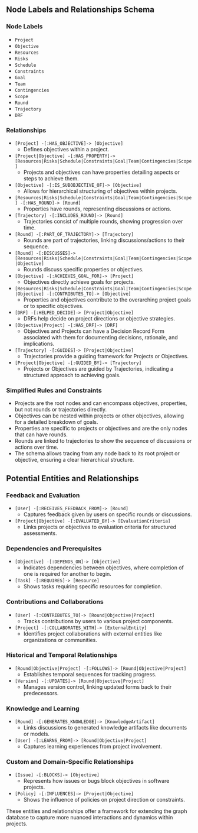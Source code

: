 ## Node Labels and Relationships Schema

### Node Labels
- `Project`
- `Objective`
- `Resources`
- `Risks`
- `Schedule`
- `Constraints`
- `Goal`
- `Team`
- `Contingencies`
- `Scope`
- `Round`
- `Trajectory`
- `DRF`

### Relationships
- `[Project] -[:HAS_OBJECTIVE]-> [Objective]`
  - Defines objectives within a project.
- `[Project|Objective] -[:HAS_PROPERTY]-> [Resources|Risks|Schedule|Constraints|Goal|Team|Contingencies|Scope]`
  - Projects and objectives can have properties detailing aspects or steps to achieve them.
- `[Objective] -[:IS_SUBOBJECTIVE_OF]-> [Objective]`
  - Allows for hierarchical structuring of objectives within projects.
- `[Resources|Risks|Schedule|Constraints|Goal|Team|Contingencies|Scope] -[:HAS_ROUND]-> [Round]`
  - Properties have rounds, representing discussions or actions.
- `[Trajectory] -[:INCLUDES_ROUND]-> [Round]`
  - Trajectories consist of multiple rounds, showing progression over time.
- `[Round] -[:PART_OF_TRAJECTORY]-> [Trajectory]`
  - Rounds are part of trajectories, linking discussions/actions to their sequence.
- `[Round] -[:DISCUSSES]-> [Resources|Risks|Schedule|Constraints|Goal|Team|Contingencies|Scope|Objective]`
  - Rounds discuss specific properties or objectives.
- `[Objective] -[:ACHIEVES_GOAL_FOR]-> [Project]`
  - Objectives directly achieve goals for projects.
- `[Resources|Risks|Schedule|Constraints|Goal|Team|Contingencies|Scope|Objective] -[:CONTRIBUTES_TO]-> [Objective]`
  - Properties and objectives contribute to the overarching project goals or to specific objectives.
- `[DRF] -[:HELPED_DECIDE]-> [Project|Objective]`
  - DRFs help decide on project directions or objective strategies.
- `[Objective|Project] -[:HAS_DRF]-> [DRF]`
  - Objectives and Projects can have a Decision Record Form associated with them for documenting decisions, rationale, and implications.
- `[Trajectory] -[:GUIDES]-> [Project|Objective]`
  - Trajectories provide a guiding framework for Projects or Objectives.
- `[Project|Objective] -[:GUIDED_BY]-> [Trajectory]`
  - Projects or Objectives are guided by Trajectories, indicating a structured approach to achieving goals.

### Simplified Rules and Constraints
- Projects are the root nodes and can encompass objectives, properties, but not rounds or trajectories directly.
- Objectives can be nested within projects or other objectives, allowing for a detailed breakdown of goals.
- Properties are specific to projects or objectives and are the only nodes that can have rounds.
- Rounds are linked to trajectories to show the sequence of discussions or actions over time.
- The schema allows tracing from any node back to its root project or objective, ensuring a clear hierarchical structure.



## Potential Entities and Relationships

### Feedback and Evaluation
- `[User] -[:RECEIVES_FEEDBACK_FROM]-> [Round]`
  - Captures feedback given by users on specific rounds or discussions.
- `[Project|Objective] -[:EVALUATED_BY]-> [EvaluationCriteria]`
  - Links projects or objectives to evaluation criteria for structured assessments.

### Dependencies and Prerequisites
- `[Objective] -[:DEPENDS_ON]-> [Objective]`
  - Indicates dependencies between objectives, where completion of one is required for another to begin.
- `[Task] -[:REQUIRES]-> [Resource]`
  - Shows tasks requiring specific resources for completion.

### Contributions and Collaborations
- `[User] -[:CONTRIBUTES_TO]-> [Round|Objective|Project]`
  - Tracks contributions by users to various project components.
- `[Project] -[:COLLABORATES_WITH]-> [ExternalEntity]`
  - Identifies project collaborations with external entities like organizations or communities.

### Historical and Temporal Relationships
- `[Round|Objective|Project] -[:FOLLOWS]-> [Round|Objective|Project]`
  - Establishes temporal sequences for tracking progress.
- `[Version] -[:UPDATES]-> [Round|Objective|Project]`
  - Manages version control, linking updated forms back to their predecessors.

### Knowledge and Learning
- `[Round] -[:GENERATES_KNOWLEDGE]-> [KnowledgeArtifact]`
  - Links discussions to generated knowledge artifacts like documents or models.
- `[User] -[:LEARNS_FROM]-> [Round|Objective|Project]`
  - Captures learning experiences from project involvement.

### Custom and Domain-Specific Relationships
- `[Issue] -[:BLOCKS]-> [Objective]`
  - Represents how issues or bugs block objectives in software projects.
- `[Policy] -[:INFLUENCES]-> [Project|Objective]`
  - Shows the influence of policies on project direction or constraints.

These entities and relationships offer a framework for extending the graph database to capture more nuanced interactions and dynamics within projects.
